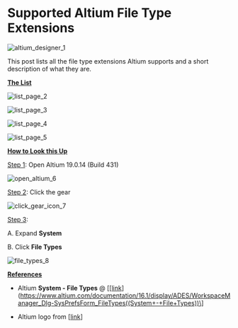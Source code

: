 # Supported Altium File Type Extensions

![altium_designer_1](altium_designer_1.png)

This post lists all the file type extensions Altium supports and a short description of what they are.

**<u><span>The List</span></u>**

![list_page_2](list_page_2.png)

![list_page_3](list_page_3.png)

![list_page_4](list_page_4.png)

![list_page_5](list_page_5.png)

**<u><span>How to Look this Up</span></u>**

<u><span>Step 1</span></u>: Open Altium 19.0.14 (Build 431)

![open_altium_6](open_altium_6.png)

<u><span>Step 2</span></u>: Click the gear

![click_gear_icon_7](click_gear_icon_7.png)

<u><span>Step 3</span></u>:

A. Expand **System**

B. Click **File Types**

![file_types_8](file_types_8.png)

**<u><span>References</span></u>**

-   Altium **System - File Types** @ \[[<u><span>link</span></u>](https://www.altium.com/documentation/16.1/display/ADES/WorkspaceManager_Dlg-SysPrefsForm_FileTypes((System+-+File+Types))\]
    
-   Altium logo from \[[<u><span>link</span></u>](https://www.openbom.com/wp-content/uploads/2018/06/1.png)\]